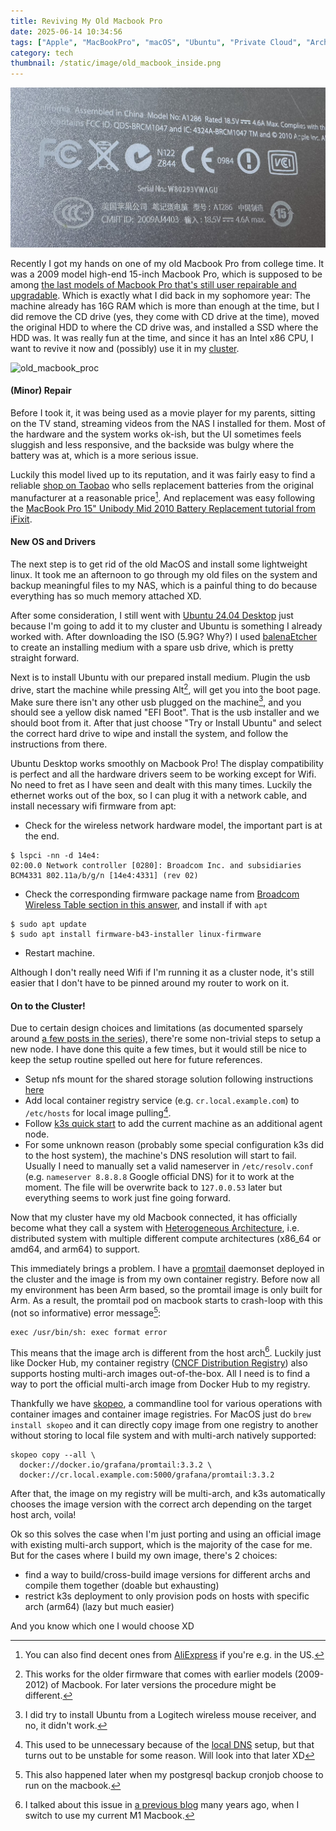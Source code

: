 ```yaml
---
title: Reviving My Old Macbook Pro
date: 2025-06-14 10:34:56
tags: ["Apple", "MacBookPro", "macOS", "Ubuntu", "Private Cloud", "Architecture"]
category: tech
thumbnail: /static/image/old_macbook_inside.png
---
```


![old_macbook_back](/static/image/old_macbook_back.jpg "Backside of my old Macbook Pro;;60")

Recently I got my hands on one of my old Macbook Pro from college time. It was a 2009 model high-end 15-inch Macbook Pro, which is supposed to be among [the last models of Macbook Pro that's still user repairable and upgradable](https://www.quora.com/What-is-the-last-upgradable-15-MacBook-Pro-model-number-where-I-can-swap-RAM-and-HD). Which is exactly what I did back in my sophomore year: The machine already has 16G RAM which is more than enough at the time, but I did remove the CD drive (yes, they come with CD drive at the time), moved the original HDD to where the CD drive was, and installed a SSD where the HDD was. It was really fun at the time, and since it has an Intel x86 CPU, I want to revive it now and (possibly) use it in my [cluster](/blog/post/building_private_cloud_with_turing_pi/).

![old_macbook_proc](/static/image/old_macbook_proc.png "Inside of Macbook Pro Model A1286 (source: iFixit) with my repairs and upgrades")

#### (Minor) Repair

Before I took it, it was being used as a movie player for my parents, sitting on the TV stand, streaming videos from the NAS I installed for them. Most of the hardware and the system works ok-ish, but the UI sometimes feels sluggish and less responsive, and the backside was bulgy where the battery was at, which is a more serious issue.

Luckily this model lived up to its reputation, and it was fairly easy to find a reliable [shop on Taobao](https://item.taobao.com/item.htm?_u=f22vneqg59eb&id=684035837392&spm=a1z09.2.0.0.60742e8dvSjI9r) who sells replacement batteries from the original manufacturer at a reasonable price[^1]. And replacement was easy following the [MacBook Pro 15" Unibody Mid 2010 Battery Replacement tutorial from iFixit](https://www.ifixit.com/Guide/MacBook+Pro+15-Inch+Unibody+Mid+2010+Battery+Replacement/3024). 

[^1]: You can also find decent ones from [AliExpress](https://www.aliexpress.us/w/wholesale-A1286-battery.html?spm=a2g0o.productlist.search.0) if you're e.g. in the US.

#### New OS and Drivers

The next step is to get rid of the old MacOS and install some lightweight linux. It took me an afternoon to go through my old files on the system and backup meaningful files to my NAS, which is a painful thing to do because everything has so much memory attached XD.

After some consideration, I still went with [Ubuntu 24.04 Desktop](https://ubuntu.com/download/desktop) just because I'm going to add it to my cluster and Ubuntu is something I already worked with. After downloading the ISO (5.9G? Why?) I used [balenaEtcher](https://etcher.balena.io/) to create an installing medium with a spare usb drive, which is pretty straight forward.

Next is to install Ubuntu with our prepared install medium. Plugin the usb drive, start the machine while pressing Alt[^2], will get you into the boot page. Make sure there isn't any other usb plugged on the machine[^3], and you should see a yellow disk named "EFI Boot". That is the usb installer and we should boot from it. After that just choose "Try or Install Ubuntu" and select the correct hard drive to wipe and install the system, and follow the instructions from there.

[^2]: This works for the older firmware that comes with earlier models (2009-2012) of Macbook. For later versions the procedure might be different.

[^3]: I did try to install Ubuntu from a Logitech wireless mouse receiver, and no, it didn't work.

Ubuntu Desktop works smoothly on Macbook Pro! The display compatibility is perfect and all the hardware drivers seem to be working except for Wifi. No need to fret as I have seen and dealt with this many times. Luckily the ethernet works out of the box, so I can plug it with a network cable, and install necessary wifi firmware from apt:
- Check for the wireless network hardware model, the important part is at the end.
```shell
$ lspci -nn -d 14e4:
02:00.0 Network controller [0280]: Broadcom Inc. and subsidiaries BCM4331 802.11a/b/g/n [14e4:4331] (rev 02)
```
- Check the corresponding firmware package name from [Broadcom Wireless Table section in this answer](https://askubuntu.com/questions/55868/installing-broadcom-wireless-drivers), and install if with `apt`
```shell
$ sudo apt update
$ sudo apt install firmware-b43-installer linux-firmware 
```
- Restart machine.

Although I don't really need Wifi if I'm running it as a cluster node, it's still easier that I don't have to be pinned around my router to work on it.

#### On to the Cluster!

Due to certain design choices and limitations (as documented sparsely around [a few posts in the series](http://localhost:8000/blog/tag/Private%20Cloud/)), there're some non-trivial steps to setup a new node. I have done this quite a few times, but it would still be nice to keep the setup routine spelled out here for future references.
- Setup nfs mount for the shared storage solution following instructions [here](/blog/post/building_private_cloud_storage_solution/#mount_nfs_on_clients)
- Add local container registry service (e.g. `cr.local.example.com`) to `/etc/hosts` for local image pulling[^4].
- Follow [k3s quick start](https://docs.k3s.io/quick-start#install-script) to add the current machine as an additional agent node.
- For some unknown reason (probably some special configuration k3s did to the host system), the machine's DNS resolution will start to fail. Usually I need to manually set a valid nameserver in `/etc/resolv.conf` (e.g. `nameserver 8.8.8.8` Google official DNS) for it to work at the moment. The file will be overwrite back to `127.0.0.53` later but everything seems to work just fine going forward.

[^4]: This used to be unnecessary because of the [local DNS](/blog/post/building_private_cloud_local_dns/) setup, but that turns out to be unstable for some reason. Will look into that later XD

Now that my cluster have my old Macbook connected, it has officially become what they call a system with [Heterogeneous Architecture](https://en.wikipedia.org/wiki/Heterogeneous_System_Architecture), i.e. distributed system with multiple different compute architectures (x86_64 or amd64, and arm64) to support.

This immediately brings a problem. I have a [promtail](https://grafana.com/docs/loki/latest/send-data/promtail/) daemonset deployed in the cluster and the image is from my own container registry. Before now all my environment has been Arm based, so the promtail image is only built for Arm. As a result, the promtail pod on macbook starts to crash-loop with this (not so informative) error message[^5]:

```text
exec /usr/bin/sh: exec format error
```

This means that the image arch is different from the host arch[^6]. Luckily just like Docker Hub, my container registry ([CNCF Distribution Registry](https://distribution.github.io/distribution/)) also supports hosting multi-arch images out-of-the-box. All I need is to find a way to port the official multi-arch image from Docker Hub to my registry.

Thankfully we have [skopeo](https://github.com/containers/skopeo), a commandline tool for various operations with container images and container image registries. For MacOS just do `brew install skopeo` and it can directly copy image from one registry to another without storing to local file system and with multi-arch natively supported:

```shell
skopeo copy --all \
  docker://docker.io/grafana/promtail:3.3.2 \
  docker://cr.local.example.com:5000/grafana/promtail:3.3.2
```

[^5]: This also happened later when my postgresql backup cronjob choose to run on the macbook.

[^6]: I talked about this issue in [a previous blog](/blog/post/working-with-arm/) many years ago, when I switch to use my current M1 Macbook.

After that, the image on my registry will be multi-arch, and k3s automatically chooses the image version with the correct arch depending on the target host arch, voila!

Ok so this solves the case when I'm just porting and using an official image with existing multi-arch support, which is the majority of the case for me. But for the cases where I build my own image, there's 2 choices:
- find a way to build/cross-build image versions for different archs and compile them together (doable but exhausting)
- restrict k3s deployment to only provision pods on hosts with specific arch (arm64) (lazy but much easier)

And you know which one I would choose XD
